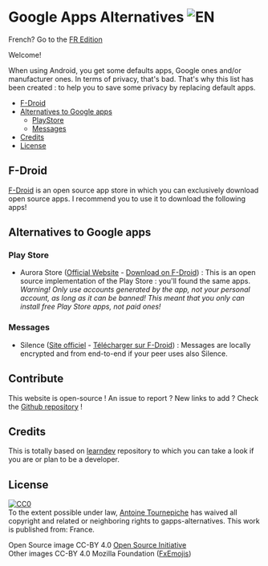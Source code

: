 # Google Apps Alternatives ![EN](https://raw.githubusercontent.com/AntoineJT/gapps-alternatives/master/medias/greatbritainflag.png)

French? Go to the [FR Edition](https://antoinejt.github.io/gapps-alternatives/fr)

Welcome!

When using Android, you get some defaults apps, Google ones and/or manufacturer ones. In terms of privacy, that's bad.
That's why this list has been created : to help you to save some privacy by replacing default apps.

- [F-Droid](#f-droid)
- [Alternatives to Google apps](#alternatives-to-google-apps)
  - [PlayStore](#play-store)
  - [Messages](#messages)
- [Credits](#credits)
- [License](#license)

## F-Droid

[F-Droid](https://f-droid.org) is an open source app store in which you can exclusively download open source apps.
I recommend you to use it to download the following apps!

## Alternatives to Google apps

### Play Store

* Aurora Store ([Official Website](https://auroraoss.com/) - [Download on F-Droid](https://f-droid.org/app/com.aurora.store)) : This is an open source implementation of the Play Store : you'll found the same apps. *Warning! Only use accounts generated by the app, not your personal account, as long as it can be banned! This meant that you only can install free Play Store apps, not paid ones!*

### Messages

* Silence ([Site officiel](https://silence.im/) - [Télécharger sur F-Droid](https://f-droid.org/packages/org.smssecure.smssecure/)) : Messages are locally encrypted and from end-to-end if your peer uses also Silence.

## Contribute

This website is open-source ! An issue to report ? New links to add ? Check the [Github repository](https://github.com/AntoineJT/gapps-alternatives) !

## Credits

This is totally based on [learndev](https://github.com/learndev-info/awesome-learning-dev-fr) repository to which you can take a look if you are or plan to be a developer.

## License

<p xmlns:dct="http://purl.org/dc/terms/" xmlns:vcard="http://www.w3.org/2001/vcard-rdf/3.0#">
  <a rel="license"
     href="http://creativecommons.org/publicdomain/zero/1.0/">
    <img src="https://licensebuttons.net/p/zero/1.0/88x31.png" style="border-style: none;" alt="CC0" />
  </a>
  <br />
  To the extent possible under law,
  <a rel="dct:publisher"
     href="https://github.com/AntoineJT/gapps-alternatives">
    <span property="dct:title">Antoine Tournepiche</span></a>
  has waived all copyright and related or neighboring rights to
  <span property="dct:title">gapps-alternatives</span>.
This work is published from:
<span property="vcard:Country" datatype="dct:ISO3166"
      content="FR" about="https://github.com/AntoineJT/gapps-alternatives">
  France</span>.
</p>

Open Source image CC-BY 4.0 [Open Source Initiative](https://opensource.org/)<br>
Other images CC-BY 4.0 Mozilla Foundation ([FxEmojis](https://github.com/mozilla/fxemoji))
